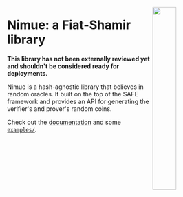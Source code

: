 <img
    src="https://upload.wikimedia.org/wikipedia/commons/thumb/e/e2/The_Lady_of_the_Lake_by_Speed_Lancelot.jpg/302px-The_Lady_of_the_Lake_by_Speed_Lancelot.jpg?download"
    align="right"
    width=33%/>

Nimue: a Fiat-Shamir library
=========

**This library has not been externally reviewed yet and shouldn't be considered ready for deployments.**

Nimue is a hash-agnostic library that believes in random oracles.
It built on the top of the SAFE framework and provides an API for generating the verifier's and prover's random coins.

Check out the [documentation](https://docs.rs/nimue/latest/nimue/) and some [`examples/`](https://github.com/mmaker/nimue/tree/main/examples).

